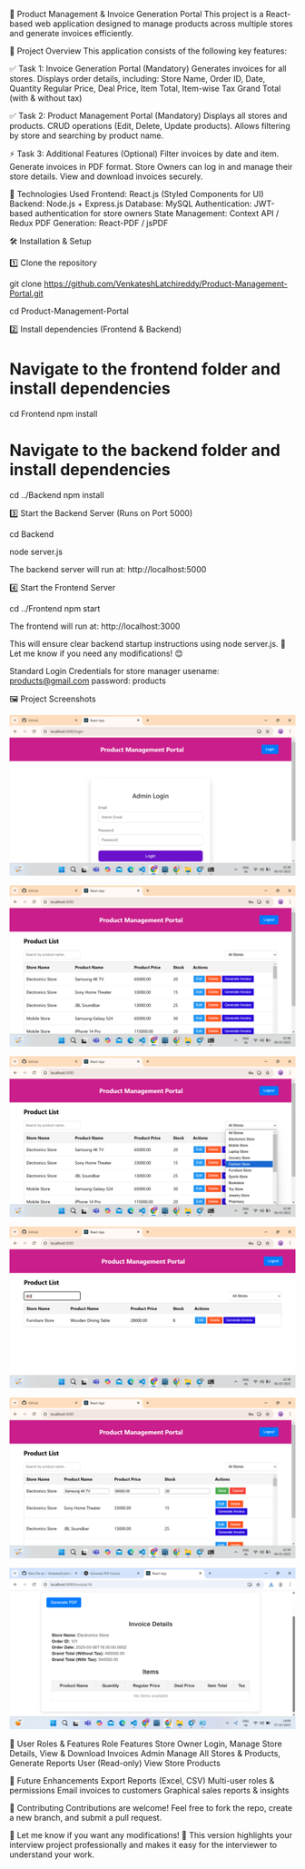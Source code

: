 📌 Product Management & Invoice Generation Portal
This project is a React-based web application designed to manage products across multiple stores and generate invoices efficiently.

📝 Project Overview
This application consists of the following key features:

✅ Task 1: Invoice Generation Portal (Mandatory)
Generates invoices for all stores.
Displays order details, including:
Store Name, Order ID, Date, Quantity
Regular Price, Deal Price, Item Total, Item-wise Tax
Grand Total (with & without tax)

✅ Task 2: Product Management Portal (Mandatory)
Displays all stores and products.
CRUD operations (Edit, Delete, Update products).
Allows filtering by store and searching by product name.

⚡ Task 3: Additional Features (Optional)
Filter invoices by date and item.
Generate invoices in PDF format.
Store Owners can log in and manage their store details.
View and download invoices securely.

🎯 Technologies Used
Frontend: React.js (Styled Components for UI)
Backend: Node.js + Express.js
Database: MySQL
Authentication: JWT-based authentication for store owners
State Management: Context API / Redux
PDF Generation: React-PDF / jsPDF


🛠 Installation & Setup

1️⃣ Clone the repository

git clone https://github.com/VenkateshLatchireddy/Product-Management-Portal.git

cd Product-Management-Portal


2️⃣ Install dependencies (Frontend & Backend)

# Navigate to the frontend folder and install dependencies
cd Frontend
npm install

# Navigate to the backend folder and install dependencies
cd ../Backend
npm install


3️⃣ Start the Backend Server (Runs on Port 5000)


cd Backend

node server.js

The backend server will run at: http://localhost:5000


4️⃣ Start the Frontend Server


cd ../Frontend
npm start

The frontend will run at: http://localhost:3000

This will ensure clear backend startup instructions using node server.js. 🚀
Let me know if you need any modifications! 😊

Standard Login Credentials for store manager
usename:   products@gmail.com
password:  products

🖼 Project Screenshots

![Login Page](https://raw.githubusercontent.com/VenkateshLatchireddy/Product-Management-Portal/main/Frontend/src/assets/loginpage.png)


![Products List](https://raw.githubusercontent.com/VenkateshLatchireddy/Product-Management-Portal/main/Frontend/src/assets/productlist.png)

![Stores](https://raw.githubusercontent.com/VenkateshLatchireddy/Product-Management-Portal/main/Frontend/src/assets/stores.png)

![Store Search](https://raw.githubusercontent.com/VenkateshLatchireddy/Product-Management-Portal/main/Frontend/src/assets/storesearch.png)

![Edit Product Details](https://raw.githubusercontent.com/VenkateshLatchireddy/Product-Management-Portal/main/Frontend/src/assets/editproductdetails.png)

![PDF Generation](https://raw.githubusercontent.com/VenkateshLatchireddy/Product-Management-Portal/main/Frontend/src/assets/pdfgeneration.png)


🔑 User Roles & Features
Role	Features
Store Owner	Login, Manage Store Details, View & Download Invoices
Admin	Manage All Stores & Products, Generate Reports
User (Read-only)	View Store Products

🚀 Future Enhancements
Export Reports (Excel, CSV)
Multi-user roles & permissions
Email invoices to customers
Graphical sales reports & insights

🤝 Contributing
Contributions are welcome! Feel free to fork the repo, create a new branch, and submit a pull request.



🎯 Let me know if you want any modifications! 🚀
This version highlights your interview project professionally and makes it easy for the interviewer to understand your work.
